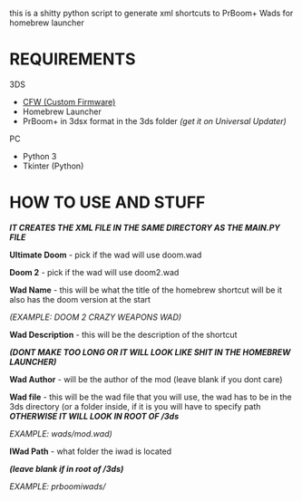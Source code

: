 this is a shitty python script to generate xml shortcuts to PrBoom+ Wads for homebrew launcher

# REQUIREMENTS
3DS
- [CFW (Custom Firmware)](https://3ds.hacks.guide/)
- Homebrew Launcher
- PrBoom+ in 3dsx format in the 3ds folder _(get it on Universal Updater)_

PC
- Python 3
- Tkinter (Python)

# HOW TO USE AND STUFF

**_IT CREATES THE XML FILE IN THE SAME DIRECTORY AS THE MAIN.PY FILE_**

**Ultimate Doom** - pick if the wad will use doom.wad

**Doom 2** - pick if the wad will use doom2.wad

**Wad Name** - this will be what the title of the homebrew shortcut will be
it also has the doom version at the start

_(EXAMPLE: DOOM 2 CRAZY WEAPONS WAD)_

**Wad Description** - this will be the description of the shortcut

**_(DONT MAKE TOO LONG OR IT WILL LOOK LIKE SHIT IN THE HOMEBREW LAUNCHER)_**

**Wad Author** - will be the author of the mod (leave blank if you dont care)

**Wad file** - this will be the wad file that you will use, the wad has to be in the 3ds directory (or a folder inside, if it is you will have to specify path **_OTHERWISE IT WILL LOOK IN ROOT OF /3ds_**

_EXAMPLE: wads/mod.wad)_

**IWad Path** - what folder the iwad is located

**_(leave blank if in root of /3ds)_**

*EXAMPLE: prboomiwads/*
